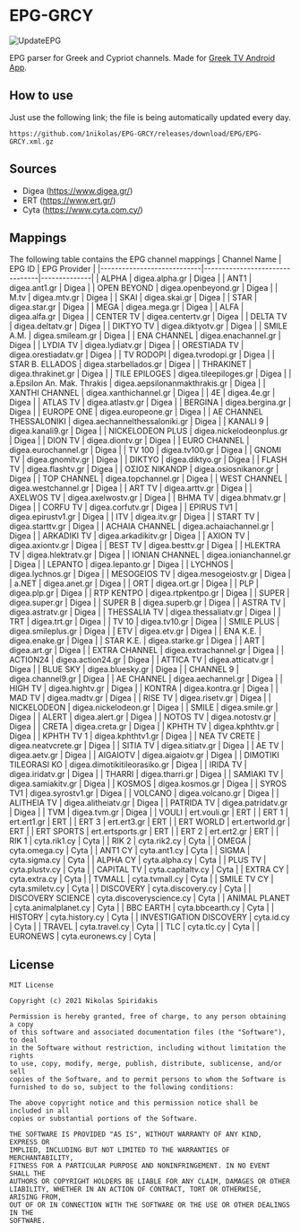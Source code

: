 # EPG-GRCY
![UpdateEPG](https://github.com/1nikolas/EPG-GRCY/workflows/UpdateEPG/badge.svg)

EPG parser for Greek and Cypriot channels. Made for [Greek TV Android App](https://play.google.com/store/apps/details?id=com.cstalking.greektv).

## How to use
Just use the following link; the file is being automatically updated every day.
```
https://github.com/1nikolas/EPG-GRCY/releases/download/EPG/EPG-GRCY.xml.gz
```

## Sources
- Digea (https://www.digea.gr/)
- ERT (https://www.ert.gr/)
- Cyta (https://www.cyta.com.cy/)

## Mappings
The following table contains the EPG channel mappings
| Channel Name               | EPG ID                         | EPG Provider |
|----------------------------|--------------------------------|--------------|
| ALPHA                      | digea.alpha.gr                 | Digea        |
| ANT1                       | digea.ant1.gr                  | Digea        |
| OPEN BEYOND                | digea.openbeyond.gr            | Digea        |
| M.tv                       | digea.mtv.gr                   | Digea        |
| SKAI                       | digea.skai.gr                  | Digea        |
| STAR                       | digea.star.gr                  | Digea        |
| MEGA                       | digea.mega.gr                  | Digea        |
| ALFA                       | digea.alfa.gr                  | Digea        |
| CENTER TV                  | digea.centertv.gr              | Digea        |
| DELTA TV                   | digea.deltatv.gr               | Digea        |
| DIKTYO TV                  | digea.diktyotv.gr              | Digea        |
| SMILE A.M.                 | digea.smileam.gr               | Digea        |
| ENA CHANNEL                | digea.enachannel.gr            | Digea        |
| LYDIA TV                   | digea.lydiatv.gr               | Digea        |
| ORESTIADA TV               | digea.orestiadatv.gr           | Digea        |
| TV RODOPI                  | digea.tvrodopi.gr              | Digea        |
| STAR B. ELLADOS            | digea.starbellados.gr          | Digea        |
| THRAKINET                  | digea.thrakinet.gr             | Digea        |
| TILE EPILOGES              | digea.tileepiloges.gr          | Digea        |
| a.Epsilon An. Mak. Thrakis | digea.aepsilonanmakthrakis.gr  | Digea        |
| XANTHI CHANNEL             | digea.xanthichannel.gr         | Digea        |
| 4Ε                         | digea.4e.gr                    | Digea        |
| ATLAS TV                   | digea.atlastv.gr               | Digea        |
| BERGINA                    | digea.bergina.gr               | Digea        |
| EUROPE ONE                 | digea.europeone.gr             | Digea        |
| AE CHANNEL THESSALONIKI    | digea.aechannelthessaloniki.gr | Digea        |
| KANALI 9                   | digea.kanali9.gr               | Digea        |
| NICKELODEON PLUS           | digea.nickelodeonplus.gr       | Digea        |
| DION TV                    | digea.diontv.gr                | Digea        |
| EURO CHANNEL               | digea.eurochannel.gr           | Digea        |
| TV 100                     | digea.tv100.gr                 | Digea        |
| GNOMI TV                   | digea.gnomitv.gr               | Digea        |
| DIKTYO                     | digea.diktyo.gr                | Digea        |
| FLASH TV                   | digea.flashtv.gr               | Digea        |
| ΟΣΙΟΣ ΝΙΚΑΝΩΡ              | digea.osiosnikanor.gr          | Digea        |
| TOP CHANNEL                | digea.topchannel.gr            | Digea        |
| WEST CHANNEL               | digea.westchannel.gr           | Digea        |
| ART TV                     | digea.arttv.gr                 | Digea        |
| AXELWOS TV                 | digea.axelwostv.gr             | Digea        |
| BHMA TV                    | digea.bhmatv.gr                | Digea        |
| CORFU TV                   | digea.corfutv.gr               | Digea        |
| EPIRUS TV1                 | digea.epirustv1.gr             | Digea        |
| ITV                        | digea.itv.gr                   | Digea        |
| START TV                   | digea.starttv.gr               | Digea        |
| ACHAIA CHANNEL             | digea.achaiachannel.gr         | Digea        |
| ARKADIKI TV                | digea.arkadikitv.gr            | Digea        |
| AXION TV                   | digea.axiontv.gr               | Digea        |
| BEST TV                    | digea.besttv.gr                | Digea        |
| HLEKTRA TV                 | digea.hlektratv.gr             | Digea        |
| IONIAN CHANNEL             | digea.ionianchannel.gr         | Digea        |
| LEPANTO                    | digea.lepanto.gr               | Digea        |
| LYCHNOS                    | digea.lychnos.gr               | Digea        |
| MESOGEIOS TV               | digea.mesogeiostv.gr           | Digea        |
| a.NET                      | digea.anet.gr                  | Digea        |
| ORT                        | digea.ort.gr                   | Digea        |
| PLP                        | digea.plp.gr                   | Digea        |
| RTP KENTPO                 | digea.rtpkentpo.gr             | Digea        |
| SUPER                      | digea.super.gr                 | Digea        |
| SUPER B                    | digea.superb.gr                | Digea        |
| ASTRA TV                   | digea.astratv.gr               | Digea        |
| THESSALIA TV               | digea.thessaliatv.gr           | Digea        |
| TRT                        | digea.trt.gr                   | Digea        |
| TV 10                      | digea.tv10.gr                  | Digea        |
| SMILE PLUS                 | digea.smileplus.gr             | Digea        |
| ETV                        | digea.etv.gr                   | Digea        |
| ENA K.E.                   | digea.enake.gr                 | Digea        |
| STAR K.E.                  | digea.starke.gr                | Digea        |
| ART                        | digea.art.gr                   | Digea        |
| EXTRA CHANNEL              | digea.extrachannel.gr          | Digea        |
| ACTION24                   | digea.action24.gr              | Digea        |
| ATTICA TV                  | digea.atticatv.gr              | Digea        |
| BLUE SKY                   | digea.bluesky.gr               | Digea        |
| CHANNEL 9                  | digea.channel9.gr              | Digea        |
| AE CHANNEL                 | digea.aechannel.gr             | Digea        |
| HIGH TV                    | digea.hightv.gr                | Digea        |
| KONTRA                     | digea.kontra.gr                | Digea        |
| MAD TV                     | digea.madtv.gr                 | Digea        |
| RISE TV                    | digea.risetv.gr                | Digea        |
| NICKELODEON                | digea.nickelodeon.gr           | Digea        |
| SMILE                      | digea.smile.gr                 | Digea        |
| ALERT                      | digea.alert.gr                 | Digea        |
| NOTOS TV                   | digea.notostv.gr               | Digea        |
| CRETA                      | digea.creta.gr                 | Digea        |
| KPHTH TV                   | digea.kphthtv.gr               | Digea        |
| KPHTH TV 1                 | digea.kphthtv1.gr              | Digea        |
| NEA TV CRETE               | digea.neatvcrete.gr            | Digea        |
| SITIA TV                   | digea.sitiatv.gr               | Digea        |
| AE TV                      | digea.aetv.gr                  | Digea        |
| AIGAIOTV                   | digea.aigaiotv.gr              | Digea        |
| DIMOTIKI TILEORASI KO      | digea.dimotikitileorasiko.gr   | Digea        |
| IRIDA TV                   | digea.iridatv.gr               | Digea        |
| THARRI                     | digea.tharri.gr                | Digea        |
| SAMIAKI TV                 | digea.samiakitv.gr             | Digea        |
| KOSMOS                     | digea.kosmos.gr                | Digea        |
| SYROS TV1                  | digea.syrostv1.gr              | Digea        |
| VOLCANO                    | digea.volcano.gr               | Digea        |
| ALITHEIA TV                | digea.alitheiatv.gr            | Digea        |
| PATRIDA TV                 | digea.patridatv.gr             | Digea        |
| TVM                        | digea.tvm.gr                   | Digea        |
| VOULI                      | ert.vouli.gr                   | ERT          |
| ERT 1                      | ert.ert1.gr                    | ERT          |
| ERT 3                      | ert.ert3.gr                    | ERT          |
| ERT WORLD                  | ert.ertworld.gr                | ERT          |
| ERT SPORTS                 | ert.ertsports.gr               | ERT          |
| ERT 2                      | ert.ert2.gr                    | ERT          |
| RIK 1                      | cyta.rik1.cy                   | Cyta         |
| RIK 2                      | cyta.rik2.cy                   | Cyta         |
| OMEGA                      | cyta.omega.cy                  | Cyta         |
| ANT1 CY                    | cyta.ant1.cy                   | Cyta         |
| SIGMA                      | cyta.sigma.cy                  | Cyta         |
| ALPHA CY                   | cyta.alpha.cy                  | Cyta         |
| PLUS TV                    | cyta.plustv.cy                 | Cyta         |
| CAPITAL TV                 | cyta.capitaltv.cy              | Cyta         |
| EXTRA CY                   | cyta.extra.cy                  | Cyta         |
| TVMALL                     | cyta.tvmall.cy                 | Cyta         |
| SMILE TV CY                | cyta.smiletv.cy                | Cyta         |
| DISCOVERY                  | cyta.discovery.cy              | Cyta         |
| DISCOVERY SCIENCE          | cyta.discoveryscience.cy       | Cyta         |
| ANIMAL PLANET              | cyta.animalplanet.cy           | Cyta         |
| BBC EARTH                  | cyta.bbcearth.cy               | Cyta         |
| HISTORY                    | cyta.history.cy                | Cyta         |
| INVESTIGATION DISCOVERY    | cyta.id.cy                     | Cyta         |
| TRAVEL                     | cyta.travel.cy                 | Cyta         |
| TLC                        | cyta.tlc.cy                    | Cyta         |
| EURONEWS                   | cyta.euronews.cy               | Cyta         |

## License
```
MIT License

Copyright (c) 2021 Nikolas Spiridakis

Permission is hereby granted, free of charge, to any person obtaining a copy
of this software and associated documentation files (the "Software"), to deal
in the Software without restriction, including without limitation the rights
to use, copy, modify, merge, publish, distribute, sublicense, and/or sell
copies of the Software, and to permit persons to whom the Software is
furnished to do so, subject to the following conditions:

The above copyright notice and this permission notice shall be included in all
copies or substantial portions of the Software.

THE SOFTWARE IS PROVIDED "AS IS", WITHOUT WARRANTY OF ANY KIND, EXPRESS OR
IMPLIED, INCLUDING BUT NOT LIMITED TO THE WARRANTIES OF MERCHANTABILITY,
FITNESS FOR A PARTICULAR PURPOSE AND NONINFRINGEMENT. IN NO EVENT SHALL THE
AUTHORS OR COPYRIGHT HOLDERS BE LIABLE FOR ANY CLAIM, DAMAGES OR OTHER
LIABILITY, WHETHER IN AN ACTION OF CONTRACT, TORT OR OTHERWISE, ARISING FROM,
OUT OF OR IN CONNECTION WITH THE SOFTWARE OR THE USE OR OTHER DEALINGS IN THE
SOFTWARE.
```

